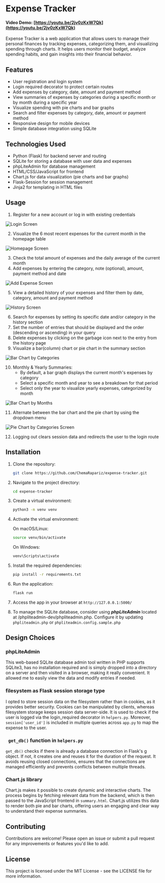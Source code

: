 # Expense Tracker
#### Video Demo:  [https://youtu.be/2jv0zKxW7Qk](https://youtu.be/2jv0zKxW7Qk)

Expense Tracker is a web application that allows users to manage their personal finances by tracking expenses, categorizing them, and visualizing spending through charts. It helps users monitor their budget, analyze spending habits, and gain insights into their financial behavior.

## Features
- User registration and login system
- Login required decorator to protect certain routes
- Add expenses by category, date, amount and payment method
- View summaries of expenses by categories during a specific month or by month during a specific year
- Visualize spending with pie charts and bar graphs
- Search and filter expenses by category, date, amount or payment method
- Responsive design for mobile devices
- Simple database integration using SQLite

## Technologies Used
- Python (Flask) for backend server and routing
- SQLite for storing a database with user data and expenses
- phpLiteAdmin for database management
- HTML/CSS/JavaScript for frontend 
- Chart.js for data visualization (pie charts and bar graphs)
- Flask-Session for session management
- Jinja2 for templating in HTML files

## Usage
1. Register for a new account or log in with existing credentials

![Login Screen](screenshots/login.png)

2. Visualize the 6 most recent expenses for the current month in the homepage table

![Homepage Screen](screenshots/homepage.png)

3. Check the total amount of expenses and the daily average of the current month
4. Add expenses by entering the category, note (optional), amount, payment method and date

![Add Expense Screen](screenshots/add.png)

5. View a detailed history of your expenses and filter them by date, category, amount and payment method

![History Screen](screenshots/history.png)

6. Search for expenses by setting its specific date and/or category in the history section
7. Set the number of entries that should be displayed and the order (descending or ascending) in your query
8. Delete expenses by clicking on the garbage icon next to the entry from the history page
9. Visualize a bar(column) chart or pie chart in the summary section

![Bar Chart by Categories](screenshots/summary-bar-categories.png)

10. Monthly & Yearly Summaries:
    - By default, a bar graph displays the current month's expenses by category
    - Select a specific month and year to see a breakdown for that period
    - Select only the year to visualize yearly expenses, categorized by month

![Bar Chart by Months](screenshots/summary-bar-months.png)

11. Alternate between the bar chart and the pie chart by using the dropdown menu  

![Pie Chart by Categories Screen](screenshots/summary-pie-categories.png)

12. Logging out clears session data and redirects the user to the login route

## Installation

1. Clone the repository:
    ```bash
    git clone https://github.com/ChemaRapariz/expense-tracker.git
    ```
2. Navigate to the project directory:
    ```bash
    cd expense-tracker
    ```
3. Create a virtual environment:
    ```bash
    python3 -m venv venv
    ```
4. Activate the virtual environment:

    On macOS/Linux:
    ```bash
    source venv/bin/activate
    ```

    On Windows:
    ```bash
    venv\Scripts\activate
    ```
5. Install the required dependencies:
    ```bash
    pip install -r requirements.txt
    ```
6. Run the application:
    ```bash
    flask run
    ```

7. Access the app in your browser at `http://127.0.0.1:5000/`
8. To manage the SQLite database, consider using ***phpLiteAdmin*** located at /phpliteadmin-dev/phpliteadmin.php. Configure it by updating `phpliteadmin.php` or `phpliteadmin.config.sample.php`

## Design Choices

### phpLiteAdmin 
This web-based SQLite database admin tool written in PHP supports SQLite3, has no installation required and is simply dropped into a directory on a server and then visited in a browser, making it really convenient. It allowed me to easily view the data and modify entries if needed. 

### filesystem as Flask session storage type
I opted to store session data on the filesystem rather than in cookies, as it provides better security. Cookies can be manipulated by clients, whereas filesystem storage keeps session data server-side. It is used to check if the user is logged via the login_required decorator in `helpers.py`. Moreover, `session['user_id']` is included in multiple queries across `app.py` to map the expense to the user.

### ` get_db()` function in `helpers.py`
`get_db()` checks if there is already a database connection in Flask's g object. If not, it creates one and reuses it for the duration of the request. It avoids reusing closed connections, ensures that the connections are managed efficiently and prevents conflicts between multiple threads.

### Chart.js library 
Chart.js makes it possible to create dynamic and interactive charts. The process begins by fetching relevant data from the backend, which is then passed to the JavaScript frontend in `summary.html`. Chart.js utilizes this data to render both pie and bar charts, offering users an engaging and clear way to understand their expense summaries. 

## Contributing
Contributions are welcome! Please open an issue or submit a pull request for any improvements or features you'd like to add.

## License
This project is licensed under the MIT License - see the LICENSE file for more information.
